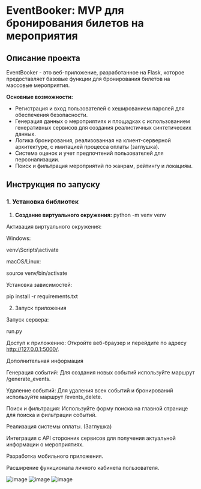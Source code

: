 # EventBooker: MVP для бронирования билетов на мероприятия

## Описание проекта

EventBooker - это веб-приложение, разработанное на Flask, которое предоставляет базовые функции для бронирования билетов на массовые мероприятия. 

**Основные возможности:**

* Регистрация и вход пользователей с хешированием паролей для обеспечения безопасности.
* Генерация данных о мероприятиях и площадках с использованием генеративных сервисов для создания реалистичных синтетических данных.
* Логика бронирования, реализованная на клиент-серверной архитектуре, с имитацией процесса оплаты (заглушка).
* Система оценок и учет предпочтений пользователей для персонализации.
* Поиск и фильтрация мероприятий по жанрам, рейтингу и локациям.

## Инструкция по запуску

### 1. Установка библиотек

1. **Создание виртуального окружения:**
   python -m venv venv

Активация виртуального окружения:

Windows:

venv\Scripts\activate

macOS/Linux:

source venv/bin/activate

Установка зависимостей:

pip install -r requirements.txt

2. Запуск приложения

Запуск сервера:

run.py

Доступ к приложению: Откройте веб-браузер и перейдите по адресу http://127.0.0.1:5000/.

Дополнительная информация

Генерация событий: Для создания новых событий используйте маршрут /generate_events.

Удаление событий: Для удаления всех событий и бронирований используйте маршрут /events_delete.

Поиск и фильтрация: Используйте форму поиска на главной странице для поиска и фильтрации событий.

Реализация системы оплаты. (Заглушка)

Интеграция с API сторонних сервисов для получения актуальной информации о мероприятиях.

Разработка мобильного приложения.

Расширение функционала личного кабинета пользователя.

![image](https://github.com/KuznetsovaPolina/Project/assets/94856108/9a876ea9-e7d7-4a94-952c-f503a0f3833a)
![image](https://github.com/KuznetsovaPolina/Project/assets/94856108/ecfd1bfa-9396-4e1a-a764-ac80704aecb9)
![image](https://github.com/KuznetsovaPolina/Project/assets/94856108/a8148e10-06a2-4ffa-8e62-f4ed01256034)
